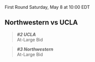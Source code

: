 First Round
Saturday, May 8 at 10:00 EDT
## Northwestern vs UCLA

> ***#2 UCLA***  
> At-Large Bid

> ***#3 Northwestern***  
> At-Large Bid